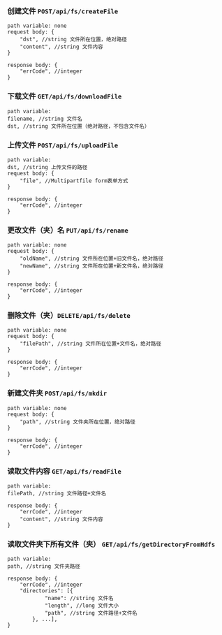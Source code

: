 ### 创建文件 `POST/api/fs/createFile`
```
path variable: none
request body: {
	"dst", //string 文件所在位置，绝对路径
	"content", //string 文件内容
}
```
```
response body: {
	"errCode", //integer
}
```
### 下载文件 `GET/api/fs/downloadFile`
```
path variable: 
filename, //string 文件名
dst, //string 文件所在位置（绝对路径，不包含文件名）
```
### 上传文件 `POST/api/fs/uploadFile`
```
path variable: 
dst, //string 上传文件的路径
request body: {
	"file", //Multipartfile form表单方式 
}
```
```
response body: {
	"errCode", //integer
}
```
### 更改文件（夹）名 `PUT/api/fs/rename`
```
path variable: none
request body: {
	"oldName", //string 文件所在位置+旧文件名，绝对路径
	"newName", //string 文件所在位置+新文件名，绝对路径
}
```
```
response body: {
	"errCode", //integer
}
```
### 删除文件（夹）`DELETE/api/fs/delete`
```
path variable: none
request body: {
	"filePath", //string 文件所在位置+文件名，绝对路径
}
```
```
response body: {
	"errCode", //integer
}
```
### 新建文件夹 `POST/api/fs/mkdir`
```
path variable: none
request body: {
	"path", //string 文件夹所在位置，绝对路径
}
```
```
response body: {
	"errCode", //integer
}
```
### 读取文件内容 `GET/api/fs/readFile`
```
path variable: 
filePath, //string 文件路径+文件名
```
```
response body: {
	"errCode", //integer
	"content", //string 文件内容
}
```
### 读取文件夹下所有文件（夹） `GET/api/fs/getDirectoryFromHdfs`
```
path variable: 
path, //string 文件夹路径
```
```
response body: {
	"errCode", //integer
	"directories": [{
    		"name": //string 文件名
    		"length", //long 文件大小
    		"path", //string 文件路径+文件名
    	}, ...],
}
```

